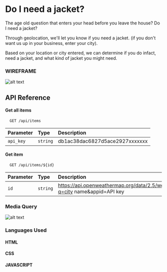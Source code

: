 # Do I need a jacket?

The age old question that enters your head before you leave the house? Do I need a jacket?

Through geolocation, we'll let you know if you need a jacket.
(if you don't want us up in your business, enter your city).

Based on your location or city entered, we can determine if you do infact, need a jacket, and what kind of jacket you might need.

<h3>WIREFRAME</h3>

![alt text](https://i.imgur.com/p3rYE8X.jpeg)


## API Reference

#### Get all items

```http
  GET /api/items
```

| Parameter | Type     | Description                |
| :-------- | :------- | :------------------------- |
| `api_key` | `string` | db1ac38dac6827d5ace2927xxxxxxx |

#### Get item

```http
  GET /api/items/${id}
```

| Parameter | Type     | Description                       |
| :-------- | :------- | :-------------------------------- |
| `id`      | `string` | https://api.openweathermap.org/data/2.5/weather?q=city name&appid=API key|

<h3>Media Query</h3>

![alt text](https://i.imgur.com/A4vYG7I.jpeg)


<h3>Languages Used</h3>
<h4>HTML</h4>
<h4>CSS</h4>
<h4>JAVASCRIPT</h4>
